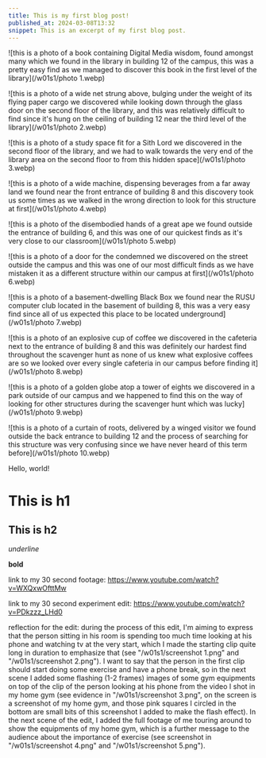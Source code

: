 ```yaml
---
title: This is my first blog post!
published_at: 2024-03-08T13:32
snippet: This is an excerpt of my first blog post.
---
```


![this is a photo of a book containing Digital Media wisdom, found amongst many which we found in the library in building 12 of the campus, this was a pretty easy find as we managed to discover this book in the first level of the library](/w01s1/photo 1.webp)

![this is a photo of a wide net strung above, bulging under the weight of its flying paper cargo we discovered while looking down through the glass door on the second floor of the library, and this was relatively difficult to find since it's hung on the ceiling of building 12 near the third level of the library](/w01s1/photo 2.webp)

![this is a photo of a study space fit for a Sith Lord we discovered in the second floor of the library, and we had to walk towards the very end of the library area on the second floor to from this hidden space](/w01s1/photo 3.webp)

![this is a photo of a wide machine, dispensing beverages from a far away land we found near the front entrance of building 8 and this discovery took us some times as we walked in the wrong direction to look for this structure at first](/w01s1/photo 4.webp)

![this is a photo of the disembodied hands of a great ape we found outside the entrance of building 6, and this was one of our quickest finds as it's very close to our classroom](/w01s1/photo 5.webp)

![this is a photo of a door for the condemned we discovered on the street outside the campus and this was one of our most difficult finds as we have mistaken it as a different structure within our campus at first](/w01s1/photo 6.webp)

![this is a photo of a basement-dwelling Black Box we found near the RUSU computer club located in the basement of building 8, this was a very easy find since all of us expected this place to be located underground](/w01s1/photo 7.webp)

![this is a photo of an explosive cup of coffee we discovered in the cafeteria next to the entrance of building 8 and this was definitely our hardest find throughout the scavenger hunt as none of us knew what explosive coffees are so we looked over every single cafeteria in our campus before finding it](/w01s1/photo 8.webp)

![this is a photo of a golden globe atop a tower of eights we discovered in a park outside of our campus and we happened to find this on the way of looking for other structures during the scavenger hunt which was lucky](/w01s1/photo 9.webp)

![this is a photo of a curtain of roots, delivered by a winged visitor we found outside the back entrance to building 12 and the process of searching for this structure was very confusing since we have never heard of this term before](/w01s1/photo 10.webp)

Hello, world!

# This is h1

## This is h2

_underline_

**bold**

link to my 30 second footage:
https://www.youtube.com/watch?v=WXQxwOfttMw

link to my 30 second experiment edit:
https://www.youtube.com/watch?v=PDkzzz_LHd0

reflection for the edit:
during the process of this edit, I'm aiming to express that the person sitting in his room is spending too much time looking at his phone and watching tv at the very start, which I made the starting clip quite long in duration to emphasize that (see "/w01s1/screenshot 1.png" and "/w01s1/screenshot 2.png"). I want to say that the person in the first clip should start doing some exercise and have a phone break, so in the next scene I added some flashing (1-2 frames) images of some gym equipments on top of the clip of the person looking at his phone from the video I shot in my home gym (see evidence in "/w01s1/screenshot 3.png", on the screen is a screenshot of my home gym, and those pink squares I circled in the bottom are small bits of this screenshot I added to make the flash effect). In the next scene of the edit, I added the full footage of me touring around to show the equipments of my home gym, which is a further message to the audience about the importance of exercise (see screenshot in "/w01s1/screenshot 4.png" and "/w01s1/screenshot 5.png"). 